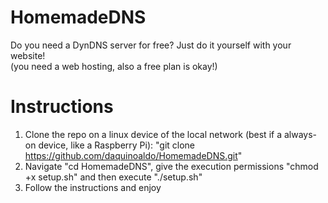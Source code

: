 # HomemadeDNS
Do you need a DynDNS server for free? Just do it yourself with your website!  
(you need a web hosting, also a free plan is okay!)


# Instructions
1. Clone the repo on a linux device of the local network (best if a always-on device, like a Raspberry Pi): "git clone https://github.com/daquinoaldo/HomemadeDNS.git"
2. Navigate "cd HomemadeDNS", give the execution permissions "chmod +x setup.sh" and then execute "./setup.sh"
3. Follow the instructions and enjoy
